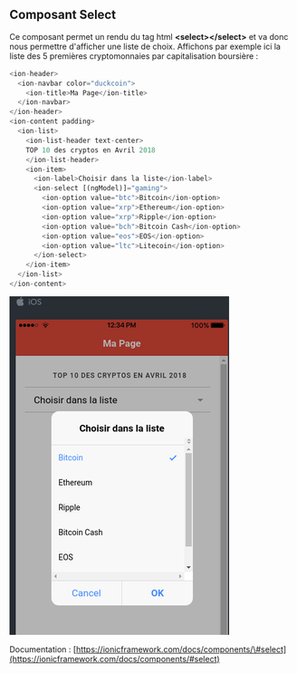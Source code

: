## Composant Select

Ce composant permet un rendu du tag html **&lt;select&gt;&lt;/select&gt;** et va donc nous permettre d'afficher une liste de choix. Affichons par exemple ici la liste des 5 premières cryptomonnaies par capitalisation boursière :

```js
<ion-header>
  <ion-navbar color="duckcoin">
    <ion-title>Ma Page</ion-title>
  </ion-navbar>
</ion-header>
<ion-content padding>
  <ion-list>
    <ion-list-header text-center>
    TOP 10 des cryptos en Avril 2018
    </ion-list-header>
    <ion-item>
      <ion-label>Choisir dans la liste</ion-label>
      <ion-select [(ngModel)]="gaming">
        <ion-option value="btc">Bitcoin</ion-option>
        <ion-option value="xrp">Ethereum</ion-option>
        <ion-option value="xrp">Ripple</ion-option>
        <ion-option value="bch">Bitcoin Cash</ion-option>
        <ion-option value="eos">EOS</ion-option>
        <ion-option value="ltc">Litecoin</ion-option>
      </ion-select>
    </ion-item>
  </ion-list>
</ion-content>
```

![](/assets/composant_select.png)

Documentation : [https://ionicframework.com/docs/components/\#select](https://ionicframework.com/docs/components/#select)

